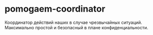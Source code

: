 # pomogaem-coordinator
Координатор действий наших в случае чрезвычайных ситуаций. Максимально простой и безопасный в плане конфиденциальности.

